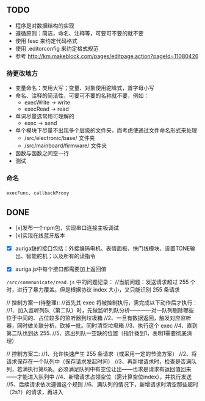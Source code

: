 ## TODO
- 程序是对数据结构的实现
- 遵循原则：简洁，命名、注释等，可要可不要的就不要
- 使用 fesc 来约定代码格式
- 使用 .editorconfig 来约定格式规范
- 参考 http://km.makeblock.com/pages/editpage.action?pageId=11080426

### 待更改地方
- 变量命名：类用大写；变量、对象使用驼峰式，首字母小写
- 命名、注释的简洁性，可要可不要的名称就不要，例如：
  - execWrite -> write
  - execRead -> read
- 单词尽量选常用可理解的
  - exec -> send
- 单个模块下尽量不出现多个层级的文件夹，而考虑使通过文件命名形式来处理
  - /src/electronic/base/ 文件夹
  - /src/mainboard/firmware/ 文件夹
- 函数与函数之间空一行
- 测试

### 命名
`execFunc`、`callbackProxy`


## DONE
- [x]发布一个npm包，实现串口连接主板调试
- [x]实现在线蓝牙版本
- [x] auriga缺的接口包括：外接编码电机、表情面板、快门线模块、设置TONE输出、智能舵机；以及所有的读指令
- [x] auriga.js中每个接口都需要加上返回值


`/src/commnunicate/read.js` 中的问题记录：
//当前问题：发送请求超过 255 个时，进行了暴力覆盖。但是根据协议 index 大小，又只能识别 255 条请求

// 控制方案一(待整理):
//首先其 exec 将被控制执行，需完成以下动作后才执行：
//1、加入监听列队（第二队）时，先做监听列队分析————对一队列剔除哪些位于中间的、占位较多的监听器到垃圾箱
//2、一旦有数据返回，触发对应监听器，同时做关联分析，砍掉一批。同时清空垃圾箱
//3、执行这个 exec
//4、直到第二队也到达 255.
//5、选出列队一空缺的位置（指针拨到1，表明1需要彻底清理）

// 控制方案二:
//1、允许快速产生 255 条请求（或采用一定的节流方案）
//2、将请求保存在一个队列中（保存请求发起时间）
//3、再新增请求时，检查是否满队列，若满执行第6条。必须满足队列中有空位让出——也求是请求有返回值回来——才能进入队列中
//4、新增请求占领空位（需计算空位index），并执行发送
//5、后续请求依次遵循这个规则
//6、满队列的情况下，新增请求时清空那些超时（2s?）的请求，再进入



